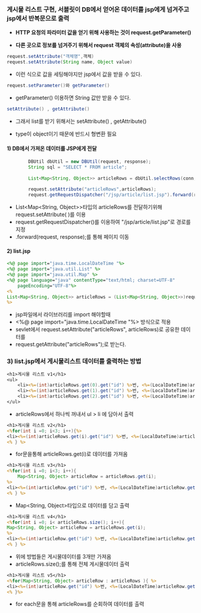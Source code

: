 ### 게시물 리스트 구현, 서블릿이 DB에서 얻어온 데이터를 jsp에게 넘겨주고 jsp에서 반복문으로 출력

- **HTTP 요청의 파라미터 값을 얻기 위해 사용하는 것이 request.getParameter()**

- **다른 곳으로 정보를 넘겨주기 위해서 request 객체의 속성(attribute)을 사용**

```java
request.setAttribute("객체명",객체) 
request.setAttribute(String name, Object value)    
```

- 이런 식으로 값을 세팅해야지만 jsp에서 값을 받을 수 있다.

```java
request.setParameter()와 getParameter()
```

- getParameter() 이용하면 String 값만 받을 수 있다.

```java
setAttribute() , getAttribute()
```

- 그래서 list를 받기 위해서는 setAttribute() , getAttribute()

- type이 object이기 때문에 반드시 형변환 필요

#### 1\) DB에서 가져온 데이터를 JSP에게 전달

```java
		DBUtil dbUtil = new DBUtil(request, response);
		String sql = "SELECT * FROM article";
					
		List<Map<String, Object>> articleRows = dbUtil.selectRows(conn, sql);
		
		request.setAttribute("articleRows",articleRows);
		request.getRequestDispatcher("/jsp/article/list.jsp").forward(request, response);
```

- List<Map<String, Object>>타입의 articleRows를 전달하기위해 request.setAttribute( )를 이용
- request.getRequestDispatcher()를 이용하여 "/jsp/article/list.jsp"로 경로를 지정 
- .forward(request, response);를 통해 페이지 이동

#### 2\) list.jsp 

```jsp
<%@ page import="java.time.LocalDateTime "%>
<%@ page import="java.util.List" %>
<%@ page import="java.util.Map" %>
<%@ page language="java" contentType="text/html; charset=UTF-8"
    pageEncoding="UTF-8"%>
<%
List<Map<String, Object>> articleRows = (List<Map<String, Object>>)request.getAttribute("articleRows");
%>
```

- jsp파일에서 라이브러리를  import 해야할때 
- <%@ page import="java.time.LocalDateTime "%> 방식으로 적용
- sevlet에서 request.setAttribute("articleRows", articleRows)로 공유한 데이터를
- request.getAttribute("articleRows");로 받는다.

### 3) list.jsp에서 게시물리스트 데이터를 출력하는 방법

```jsp
<h1>게시물 리스트 v1</h1>
<ul>
	<li><%=(int)articleRows.get(0).get("id") %>번, <%=(LocalDateTime)articleRows.get(0).get("regDate") %>, <%=(String)articleRows.get(0).get("title") %></li>
	<li><%=(int)articleRows.get(1).get("id") %>번, <%=(LocalDateTime)articleRows.get(1).get("regDate") %>, <%=(String)articleRows.get(1).get("title") %></li>
	<li><%=(int)articleRows.get(2).get("id") %>번, <%=(LocalDateTime)articleRows.get(2).get("regDate") %>, <%=(String)articleRows.get(2).get("title") %></li>
</ul>
```

- articleRows에서 하나씩 꺼내서 ul > li 에 담아서 출력

```jsp
<h1>게시물 리스트 v2</h1>
<%for(int i =0; i<3; i++){%>
<li><%=(int)articleRows.get(i).get("id") %>번, <%=(LocalDateTime)articleRows.get(i).get("regDate") %>, <%=(String)articleRows.get(i).get("title") %></li>
<% } %>
```

- for문을통해 articleRows.get(i)로 데이터를 가져옴


```jsp
<h1>게시물 리스트 v3</h1>
<%for(int i =0; i<3; i++){
	Map<String, Object> articleRow = articleRows.get(i);
%>
<li><%=(int)articleRow.get("id") %>번, <%=(LocalDateTime)articleRow.get("regDate") %>, <%=(String)articleRow.get("title") %></li>
<% } %>
```

- Map<String, Object>타입으로 데이터를 담고 출력

```jsp
<h1>게시물 리스트 v4</h1>
<%for(int i =0; i< articleRows.size(); i++){ 
Map<String, Object> articleRow = articleRows.get(i);
%>
<li><%=(int)articleRow.get("id") %>번, <%=(LocalDateTime)articleRow.get("regDate") %>, <%=(String)articleRow.get("title") %></li>
<% } %>
```

- 위에 방법들은 게시물데이터를 3개만 가져옴
- articleRows.size();를 통해 전체 게시물데이터 출력

```jsp
<h1>게시물 리스트 v5</h1>
<%for(Map<String, Object> articleRow : articleRows ){ %>	
<li><%=(int)articleRow.get("id") %>번, <%=(LocalDateTime)articleRow.get("regDate") %>, <%=(String)articleRow.get("title") %></li>
<% }%>
```

- for each문을 통해 articleRows를 순회하여 데이터를 출력 		